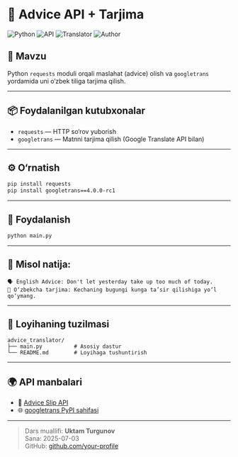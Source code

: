 # 💬 Advice API + Tarjima

![Python](https://img.shields.io/badge/Python-requests-blue?logo=python&logoColor=white)
![API](https://img.shields.io/badge/API-adviceslip.com-green)
![Translator](https://img.shields.io/badge/Google-translate-yellow)
![Author](https://img.shields.io/badge/author-Uktam%20Turgunov-lightgrey)

## 📌 Mavzu

Python `requests` moduli orqali maslahat (advice) olish va `googletrans` yordamida uni o‘zbek tiliga tarjima qilish.

---

## 📦 Foydalanilgan kutubxonalar

- `requests` — HTTP so‘rov yuborish
- `googletrans` — Matnni tarjima qilish (Google Translate API bilan)

---

## ⚙️ O‘rnatish

```bash
pip install requests
pip install googletrans==4.0.0-rc1
```

---

## 🧪 Foydalanish

```bash
python main.py
```

---

## 🧠 Misol natija:

```
🗣 English Advice: Don't let yesterday take up too much of today.
🔁 O‘zbekcha tarjima: Kechaning bugungi kunga ta’sir qilishiga yo‘l qo‘ymang.
```

---

## 📁 Loyihaning tuzilmasi

```
advice_translator/
├── main.py          # Asosiy dastur
└── README.md        # Loyihaga tushuntirish
```

---

## 🌍 API manbalari

- 🎯 [Advice Slip API](https://api.adviceslip.com)
- 🌐 [googletrans PyPI sahifasi](https://pypi.org/project/googletrans/)

---

> Dars muallifi: **Uktam Turgunov**  
> Sana: 2025-07-03  
> GitHub: [github.com/your-profile](https://github.com/your-profile)
